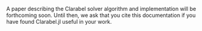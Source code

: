 A paper describing the Clarabel solver algorithm and implementation will be forthcoming soon.   Until then, we ask that you cite this documentation if you have found Clarabel.jl useful in your work.
